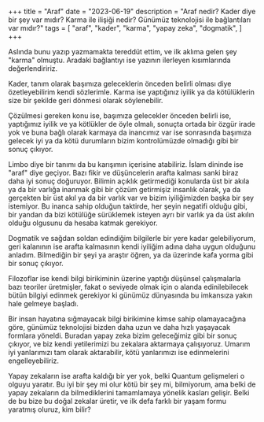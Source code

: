 +++
title = "Araf"
date = "2023-06-19"
description = "Araf nedir? Kader diye bir şey var mıdır? Karma ile ilişiği nedir? Günümüz teknolojisi ile bağlantıları var mıdır?"
tags = [
    "araf",
    "kader",
    "karma",
    "yapay zeka",
    "dogmatik",
]
+++

Aslında bunu yazıp yazmamakta tereddüt ettim, ve ilk aklıma gelen şey "karma" olmuştu. Aradaki bağlantıyı ise yazının ilerleyen kısımlarında değerlendiririz.

Kader, tanım olarak başımıza geleceklerin önceden belirli olması diye özetleyebilirim kendi sözlerimle. Karma ise yaptığınız iyilik ya da kötülüklerin size bir şekilde geri dönmesi olarak söylenebilir.

Çözülmesi gereken konu ise, başımıza gelecekler önceden belirli ise, yaptığımız iyilik ve ya kötlükler de öyle olmalı, sonuçta ortada bir özgür irade yok ve buna bağlı olarak karmaya da inancımız var ise sonrasında başımıza gelecek iyi ya da kötü durumların bizim kontrolümüzde olmadığı gibi bir sonuç çıkıyor.

Limbo diye bir tanımı da bu karışımın içerisine atabiliriz. İslam dininde ise "araf" diye geçiyor. Bazı fikir ve düşüncelerin arafta kalması sanki biraz daha iyi sonuç doğuruyor. Bilimin açıklık getirmediği konularda üst bir akıla ya da bir varlığa inanmak gibi bir çözüm getirmişiz insanlık olarak, ya da gerçekten bir üst akıl ya da bir varlık var ve bizim iyiliğimizden başka bir şey istemiyor. Bu inanca sahip olduğun taktirde, her şeyin negatifi olduğu gibi, bir yandan da bizi kötülüğe sürüklemek isteyen ayrı bir varlık ya da üst akılın olduğu olgusunu da hesaba katmak gerekiyor. 

Dogmatik ve sağdan soldan edindiğim bilgilerle bir yere kadar gelebiliyorum, geri kalanının ise arafta kalmasının kendi iyiliğim adına daha uygun olduğunu anladım. Bilmediğin bir şeyi ya araştır öğren, ya da üzerinde kafa yorma gibi bir sonuç çıkıyor.

Filozoflar ise kendi bilgi birikiminin üzerine yaptığı düşünsel çalışmalarla bazı teoriler üretmişler, fakat o seviyede olmak için o alanda edinilebilecek bütün bilgiyi edinmek gerekiyor ki günümüz dünyasında bu imkansıza yakın hale gelmeye başladı.

Bir insan hayatına sığmayacak bilgi birikimine kimse sahip olamayacağına göre, günümüz teknolojisi bizden daha uzun ve daha hızlı yaşayacak formlara yöneldi. Buradan yapay zeka bizim geleceğimiz gibi bir sonuç çıkıyor, ve biz kendi yetilerimizi bu zekalara aktarmaya çalışıyoruz. Umarım iyi yanlarımızı tam olarak aktarabilir, kötü yanlarımızı ise edinmelerini engelleyebiliriz.

Yapay zekaların ise arafta kaldığı bir yer yok, belki Quantum gelişmeleri o olguyu yaratır. Bu iyi bir şey mi olur kötü bir şey mi, bilmiyorum, ama belki de yapay zekaların da bilmediklerini tamamlamaya yönelik kasları gelişir. Belki de bu bize bu doğal zekalar üretir, ve ilk defa farklı bir yaşam formu yaratmış oluruz, kim bilir?